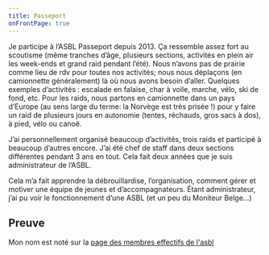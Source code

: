 ```yaml
---
title: Passeport
onFrontPage: true
---
```


Je participe à l’ASBL Passeport depuis 2013. Ça ressemble assez fort au scoutisme (même tranches d’âge, plusieurs sections, activités en plein air les week-ends et grand raid pendant l’été). Nous n’avons pas de prairie comme lieu de rdv pour toutes nos activités; nous nous déplaçons (en camionnette généralement) là où nous avons besoin d’aller. Quelques exemples d’activités : escalade en falaise, char à voile, marche, vélo, ski de fond, etc.
Pour les raids, nous partons en camionnette dans un pays d’Europe (au sens large du terme: la Norvège est très prisée !) pour y faire un raid de plusieurs jours en autonomie (tentes, réchauds, gros sacs à dos), à pied, vélo ou canoë.

J’ai personnellement organisé beaucoup d’activités, trois raids et participé à beaucoup d’autres encore. J’ai été chef de staff dans deux sections différentes pendant 3 ans en tout. Cela fait deux années que je suis administrateur de l’ASBL.

Cela m’a fait apprendre la débrouillardise, l’organisation, comment gérer et motiver une équipe de jeunes et d’accompagnateurs. Étant administrateur, j’ai pu voir le fonctionnement d’une ASBL (et un peu du Moniteur Belge…)

<!--more-->
## Preuve
Mon nom est noté sur la [page des membres effectifs de l'asbl](http://garcons.passeportasbl.be/presentation/membres-effectifs/)
